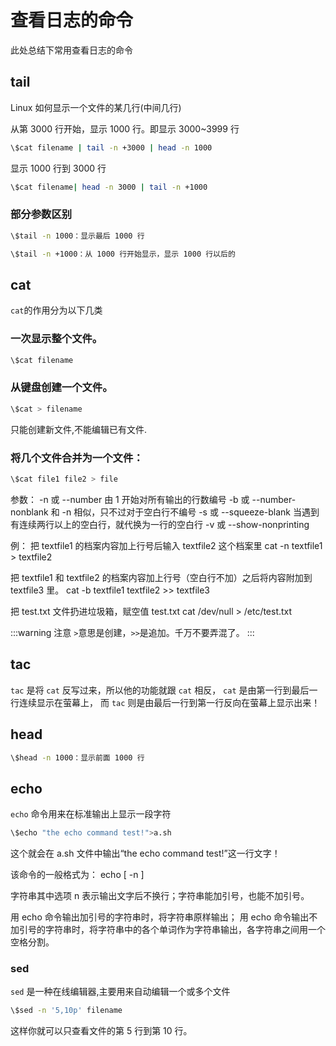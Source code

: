 # 查看日志的命令

此处总结下常用查看日志的命令

## tail

Linux 如何显示一个文件的某几行(中间几行)

从第 3000 行开始，显示 1000 行。即显示 3000~3999 行

```bash
\$cat filename | tail -n +3000 | head -n 1000
```

显示 1000 行到 3000 行

```bash
\$cat filename| head -n 3000 | tail -n +1000
```

### 部分参数区别

```bash
\$tail -n 1000：显示最后 1000 行

\$tail -n +1000：从 1000 行开始显示，显示 1000 行以后的
```

## cat

`cat`的作用分为以下几类

### 一次显示整个文件。

```bash
\$cat filename
```

### 从键盘创建一个文件。

```bash
\$cat > filename
```

只能创建新文件,不能编辑已有文件.

### 将几个文件合并为一个文件：

```bash
\$cat file1 file2 > file
```

参数：
-n 或 --number 由 1 开始对所有输出的行数编号
-b 或 --number-nonblank 和 -n 相似，只不过对于空白行不编号
-s 或 --squeeze-blank 当遇到有连续两行以上的空白行，就代换为一行的空白行
-v 或 --show-nonprinting

例：
把 textfile1 的档案内容加上行号后输入 textfile2 这个档案里
cat -n textfile1 > textfile2

把 textfile1 和 textfile2 的档案内容加上行号（空白行不加）之后将内容附加到 textfile3 里。
cat -b textfile1 textfile2 >> textfile3

把 test.txt 文件扔进垃圾箱，赋空值 test.txt
cat /dev/null > /etc/test.txt

:::warning 注意
`>`意思是创建，`>>`是追加。千万不要弄混了。
:::

## tac

`tac` 是将 `cat` 反写过来，所以他的功能就跟 `cat` 相反， `cat` 是由第一行到最后一行连续显示在萤幕上，
而 `tac` 则是由最后一行到第一行反向在萤幕上显示出来！

## head

```bash
\$head -n 1000：显示前面 1000 行
```

## echo

`echo` 命令用来在标准输出上显示一段字符

```bash
\$echo "the echo command test!">a.sh
```

这个就会在 a.sh 文件中输出“the echo command test!”这一行文字！

该命令的一般格式为： echo [ -n ]

字符串其中选项 n 表示输出文字后不换行；字符串能加引号，也能不加引号。

用 echo 命令输出加引号的字符串时，将字符串原样输出；
用 echo 命令输出不加引号的字符串时，将字符串中的各个单词作为字符串输出，各字符串之间用一个空格分割。

### sed

`sed` 是一种在线编辑器,主要用来自动编辑一个或多个文件

```bash
\$sed -n '5,10p' filename
```

这样你就可以只查看文件的第 5 行到第 10 行。
